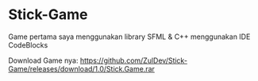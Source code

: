 # Stick-Game
Game pertama saya menggunakan library SFML &amp; C++ menggunakan IDE CodeBlocks

Download Game nya: https://github.com/ZulDev/Stick-Game/releases/download/1.0/Stick.Game.rar
